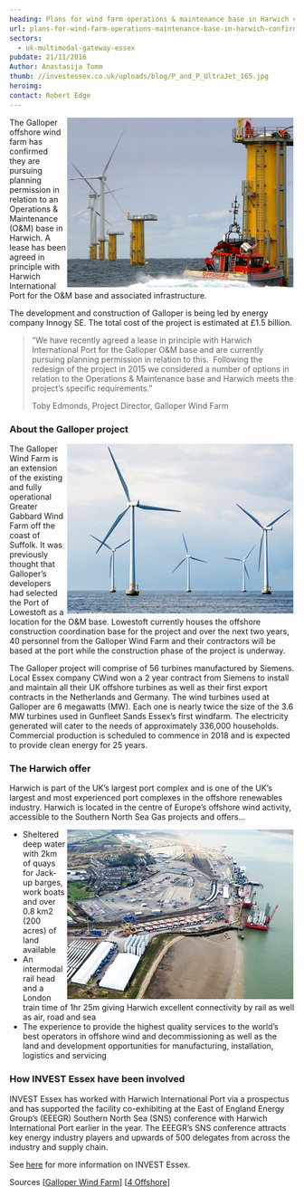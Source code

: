 ```yaml
---
heading: Plans for wind farm operations & maintenance base in Harwich confirmed
url: plans-for-wind-farm-operations-maintenance-base-in-harwich-confirmed
sectors:
  - uk-multimodal-gateway-essex 
pubdate: 21/11/2016
Author: Anastasija Tomm
thumb: //investessex.co.uk/uploads/blog/P_and_P_UltraJet_165.jpg
heroimg: 
contact: Robert Edge
---
```

<p><img alt='Wind Turbines ' src='../uploads/blog/P_and_P_UltraJet_700.jpg' style='width: 400px; height: 300px; margin-left: 2px; margin-right: 2px; float: right;'/>The Galloper offshore wind farm has confirmed they are pursuing planning permission in relation to an Operations &amp; Maintenance (O&amp;M) base in Harwich. A lease has been agreed in principle with Harwich International Port for the O&amp;M base and associated infrastructure.</p><p>The development and construction of Galloper is being led by energy company Innogy SE. The total cost of the project is estimated at £1.5 billion.</p><blockquote><p>“We have recently agreed a lease in principle with Harwich International Port for the Galloper O&amp;M base and are currently pursuing planning permission in relation to this.  Following the redesign of the project in 2015 we considered a number of options in relation to the Operations &amp; Maintenance base and Harwich meets the project’s specific requirements.”</p><p>Toby Edmonds, Project Director, Galloper Wind Farm</p></blockquote><h3>About the Galloper project</h3><p><img alt='Wind Turbines' src='../uploads/blog/400.jpg' style='width: 400px; height: 300px; margin-left: 2px; margin-right: 2px; float: right;'/>The Galloper Wind Farm is an extension of the existing and fully operational Greater Gabbard Wind Farm off the coast of Suffolk. It was previously thought that Galloper’s developers had selected the Port of Lowestoft as a location for the O&amp;M base. Lowestoft currently houses the offshore construction coordination base for the project and over the next two years, 40 personnel from the Galloper Wind Farm and their contractors will be based at the port while the construction phase of the project is underway.</p><p>The Galloper project will comprise of 56 turbines manufactured by Siemens. Local Essex company CWind won a 2 year contract from Siemens to install and maintain all their UK offshore turbines as well as their first export contracts in the Netherlands and Germany. The wind turbines used at Galloper are 6 megawatts (MW). Each one is nearly twice the size of the 3.6 MW turbines used in Gunfleet Sands Essex’s first windfarm. The electricity generated will cater to the needs of approximately 336,000 households. Commercial production is scheduled to commence in 2018 and is expected to provide clean energy for 25 years.  </p><h3>The Harwich offer</h3><p>Harwich is part of the UK’s largest port complex and is one of the UK’s largest and most experienced port complexes in the offshore renewables industry. Harwich is located in the centre of Europe’s offshore wind activity, accessible to the Southern North Sea Gas projects and offers…</p><ul><li><img alt='Harwich Port' src='../uploads/blog/Harwich_Port_400.jpg' style='width: 400px; height: 300px; margin-left: 2px; margin-right: 2px; float: right;'/>Sheltered deep water with 2km of quays for Jack-up barges, work boats and over 0.8 km2 (200 acres) of land available</li><li>An intermodal rail head and a London train time of 1hr 25m giving Harwich excellent connectivity by rail as well as air, road and sea</li><li>The experience to provide the highest quality services to the world’s best operators in offshore wind and decommissioning as well as the land and development opportunities for manufacturing, installation, logistics and servicing</li></ul><h3>How INVEST Essex have been involved</h3><p>INVEST Essex has worked with Harwich International Port via a prospectus and has supported the facility co-exhibiting at the East of England Energy Group’s (EEEGR) Southern North Sea (SNS) conference with Harwich International Port earlier in the year. The EEEGR’s SNS conference attracts key energy industry players and upwards of 500 delegates from across the industry and supply chain.</p><p>See <a href='../index.html' target='_blank'>here</a> for more information on INVEST Essex.</p><p>Sources [<a href='http://www.galloperwindfarm.com/news/1753-gwfl-confirms-plans-for-operations-maintenance-base' target='_blank'>Galloper Wind Farm</a>] [<a href='http://www.4coffshore.com/windfarms/harwich-to-house-galloper-base-nid4782.html' target='_blank'>4 Offshore</a>]</p>